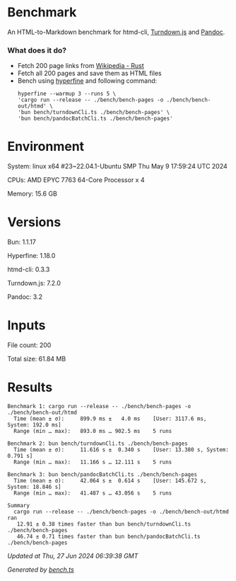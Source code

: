 # Benchmark

An HTML-to-Markdown benchmark for htmd-cli, [Turndown.js](https://github.com/mixmark-io/turndown) and [Pandoc](https://github.com/jgm/pandoc).

### What does it do?

- Fetch 200 page links from [Wikipedia - Rust](<https://en.wikipedia.org/wiki/Rust_(programming_language)>)
- Fetch all 200 pages and save them as HTML files
- Bench using [hyperfine](https://github.com/sharkdp/hyperfine) and following command:
  ```
  hyperfine --warmup 3 --runs 5 \
  'cargo run --release -- ./bench/bench-pages -o ./bench/bench-out/htmd' \
  'bun bench/turndownCli.ts ./bench/bench-pages' \
  'bun bench/pandocBatchCli.ts ./bench/bench-pages'
  ```

# Environment

System: linux x64 #23~22.04.1-Ubuntu SMP Thu May  9 17:59:24 UTC 2024

CPUs: AMD EPYC 7763 64-Core Processor x 4

Memory: 15.6 GB

# Versions

Bun: 1.1.17

Hyperfine: 1.18.0

htmd-cli: 0.3.3

Turndown.js: 7.2.0

Pandoc: 3.2

# Inputs

File count: 200

Total size: 61.84 MB

# Results

```
Benchmark 1: cargo run --release -- ./bench/bench-pages -o ./bench/bench-out/htmd
  Time (mean ± σ):     899.9 ms ±   4.0 ms    [User: 3117.6 ms, System: 192.0 ms]
  Range (min … max):   893.0 ms … 902.5 ms    5 runs
 
Benchmark 2: bun bench/turndownCli.ts ./bench/bench-pages
  Time (mean ± σ):     11.616 s ±  0.340 s    [User: 13.380 s, System: 0.791 s]
  Range (min … max):   11.166 s … 12.111 s    5 runs
 
Benchmark 3: bun bench/pandocBatchCli.ts ./bench/bench-pages
  Time (mean ± σ):     42.064 s ±  0.614 s    [User: 145.672 s, System: 18.846 s]
  Range (min … max):   41.487 s … 43.056 s    5 runs
 
Summary
  cargo run --release -- ./bench/bench-pages -o ./bench/bench-out/htmd ran
   12.91 ± 0.38 times faster than bun bench/turndownCli.ts ./bench/bench-pages
   46.74 ± 0.71 times faster than bun bench/pandocBatchCli.ts ./bench/bench-pages

```

*Updated at Thu, 27 Jun 2024 06:39:38 GMT*

*Generated by [bench.ts](bench.ts)*
